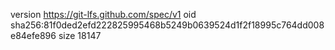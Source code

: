 version https://git-lfs.github.com/spec/v1
oid sha256:81f0ded2efd222825995468b5249b0639524d1f2f18995c764dd008e84efe896
size 18147
